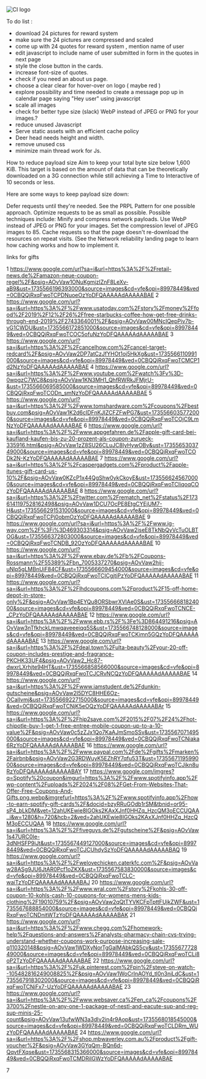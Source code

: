 ![CI logo](https://codeinstitute.s3.amazonaws.com/fullstack/ci_logo_small.png)









To do list :

- download 24 pictures for reward system
- make sure the 24 pictures are compressed and scaled 
- come up with 24 quotes for reward system , mention name of user 
- edit javascript to include name of user submitted in form in the quotes in next page
- style the close button in the cards.
- increase font-size of quotes.
- check if you need an about us page.
- choose a clear clear for hover-over on logo ( maybe red )
-  explore possibility and time needed to create  a message pop up in calendar page saying "Hey user" using javascript
- scale all images 
- check for better type size (slack) WebP instead of JPEG or PNG for your images.?
- reduce unused Javascript
- Serve static assets with an efficient cache policy 
- Deer head needs height and width.
- remove unused css
- minimize main thread work for Js.

How to reduce payload size
Aim to keep your total byte size below 1,600 KiB. This target is based on the amount of data that can be theoretically downloaded on a 3G connection while still achieving a Time to Interactive of 10 seconds or less.

Here are some ways to keep payload size down:

Defer requests until they're needed. See the PRPL Pattern for one possible approach.
Optimize requests to be as small as possible. Possible techniques include:
Minify and compress network payloads.
Use WebP instead of JPEG or PNG for your images.
Set the compression level of JPEG images to 85.
Cache requests so that the page doesn't re-download the resources on repeat visits. (See the Network reliability landing page to learn how caching works and how to implement it.


links for gifts 

1 https://www.google.com/url?sa=i&url=https%3A%2F%2Fretail-news.de%2Famazon-neue-coupon-regel%2F&psig=AOvVaw1ONuKgmjzIZnF8LeXv-aB9&ust=1735566196393000&source=images&cd=vfe&opi=89978449&ved=0CBQQjRxqFwoTCPDNuoeOzYoDFQAAAAAdAAAAABAE
2 https://www.google.com/url?sa=i&url=https%3A%2F%2Fwww.usatoday.com%2Fstory%2Fmoney%2Ffood%2F2019%2F12%2F26%2Ffree-starbucks-coffee-how-get-free-drinks-through-end-2019%2F2743364001%2F&psig=AOvVaw00MNcIQepPiv7b-vG1CWDU&ust=1735566172851000&source=images&cd=vfe&opi=89978449&ved=0CBQQjRxqFwoTCOC5ofuNzYoDFQAAAAAdAAAAABAE
3 https://www.google.com/url?sa=i&url=https%3A%2F%2Fcancelhow.com%2Fcancel-target-redcard%2F&psig=AOvVaw2DP7atCzJfYHOt1oj5HkXg&ust=1735566110991000&source=images&cd=vfe&opi=89978449&ved=0CBQQjRxqFwoTCMCP1d2NzYoDFQAAAAAdAAAAABAE
4 https://www.google.com/url?sa=i&url=https%3A%2F%2Fwww.youtube.com%2Fwatch%3Fv%3D-0wpgzC7WC8&psig=AOvVaw1KN3MH1_QhfRWRkJFMjrU-&ust=1735566069585000&source=images&cd=vfe&opi=89978449&ved=0CBQQjRxqFwoTCODn_smNzYoDFQAAAAAdAAAAABAE
5 https://www.google.com/url?sa=i&url=https%3A%2F%2Fwww.tomshardware.com%2Fcoupons%2Fbestbuy.com&psig=AOvVaw1K2d6cIDFnKJIZCFZFwPG7&ust=1735566035772000&source=images&cd=vfe&opi=89978449&ved=0CBQQjRxqFwoTCOjC9LmNzYoDFQAAAAAdAAAAABAE
6 https://www.google.com/url?sa=i&url=https%3A%2F%2Fwww.appgefahren.de%2Fapple-gift-card-bei-kaufland-kaufen-bis-zu-20-prozent-als-coupon-zurueck-335916.html&psig=AOvVaw1zZ8SU26CLuJC8IyHywOBv&ust=1735565303749000&source=images&cd=vfe&opi=89978449&ved=0CBQQjRxqFwoTCODk2N-KzYoDFQAAAAAdAAAAABAE
7 https://www.google.com/url?sa=i&url=https%3A%2F%2Fcaspergadgets.com%2Fproduct%2Fapple-itunes-gift-card-us-10%2F&psig=AOvVaw0KZcP1x44QgShw0ykCkoyE&ust=1735566245670000&source=images&cd=vfe&opi=89978449&ved=0CBQQjRxqFwoTCIiqoqCOzYoDFQAAAAAdAAAAABAE
8 https://www.google.com/url?sa=i&url=https%3A%2F%2Ftwitter.com%2Frematch_net%2Fstatus%2F1736141197528162498&psig=AOvVaw1DCU7OcPE8EtgCYEjUM7-H&ust=1735566291531000&source=images&cd=vfe&opi=89978449&ved=0CBQQjRxqFwoTCPj0obmOzYoDFQAAAAAdAAAAABAE
9 https://www.google.com/url?sa=i&url=https%3A%2F%2Fwww.ig-way.com%2F%3Fi%3D469303314&psig=AOvVaw2iseE8TkNbQyVcTuOLBTOG&ust=1735566372803000&source=images&cd=vfe&opi=89978449&ved=0CBQQjRxqFwoTCNDB_92OzYoDFQAAAAAdAAAAABAE
10 https://www.google.com/url?sa=i&url=https%3A%2F%2Fwww.ebay.de%2Fb%2FCoupons-Rossmann%2F55389%2Fbn_7005337270&psig=AOvVaw2hij-uNlp5gLMBnUiF84CF&ust=1735566609454000&source=images&cd=vfe&opi=89978449&ved=0CBQQjRxqFwoTCICgjtiPzYoDFQAAAAAdAAAAABAE
11 https://www.google.com/url?sa=i&url=https%3A%2F%2Flhdcoupons.com%2Fproduct%2F15-off-home-depot-in-store-only%2F&psig=AOvVaw1Bp4EYQu8ORSbwrXVlAe0S&ust=1735566681824000&source=images&cd=vfe&opi=89978449&ved=0CBQQjRxqFwoTCNCE-_CPzYoDFQAAAAAdAAAAABAE
12 https://www.google.com/url?sa=i&url=https%3A%2F%2Fwww.ebb.rs%2F%3Fe%3D864491216&psig=AOvVaw3nTfkhckLmwqaveeeiqq5S&ust=1735566748128000&source=images&cd=vfe&opi=89978449&ved=0CBQQjRxqFwoTCKimn5GQzYoDFQAAAAAdAAAAABAE
13 https://www.google.com/url?sa=i&url=https%3A%2F%2Fdeal.town%2Fulta-beauty%2Fyour-20-off-coupon-includes-prestige-and-fragrance-PKCHK33UF4&psig=AOvVaw2_Hc87-dwxrLXrhjte94HT&ust=1735566858566000&source=images&cd=vfe&opi=89978449&ved=0CBQQjRxqFwoTCJCRvNCQzYoDFQAAAAAdAAAAABAE
14 https://www.google.com/url?sa=i&url=https%3A%2F%2Fwww.iamstudent.de%2Fdunkin-gutscheine&psig=AOvVaw2I5DYC8HHE6Oz-OCalIvmj&ust=1735566922715000&source=images&cd=vfe&opi=89978449&ved=0CBQQjRxqFwoTCNjK5eOQzYoDFQAAAAAdAAAAABAr
15 https://www.google.com/url?sa=i&url=https%3A%2F%2Fhip2save.com%2F2015%2F07%2F24%2Fhot-chipotle-buy-1-get-1-free-entree-mobile-coupon-up-to-a-10-value%2F&psig=AOvVaw0c5zZJx1Qo7KaAJmSmoSSv&ust=1735567071495000&source=images&cd=vfe&opi=89978449&ved=0CBQQjRxqFwoTCNiaka6RzYoDFQAAAAAdAAAAABAE
16 https://www.google.com/url?sa=i&url=https%3A%2F%2Fwww.paypal.com%2Fde%2Fgifts%2Fmarken%2Fairbnb&psig=AOvVaw2G3RDWuyK5EZhRY7qfu53T&ust=1735567119599000&source=images&cd=vfe&opi=89978449&ved=0CBQQjRxqFwoTCJikn8uRzYoDFQAAAAAdAAAAABAY
17 https://www.google.com/imgres?q=Spotify%20coupon&imgurl=https%3A%2F%2Fwww.spotifyinfo.app%2Fwp-content%2Fuploads%2F2024%2F08%2FGet-From-Websites-That-Offer-Free-Coupons-And-Gifts.png.webp&imgrefurl=https%3A%2F%2Fwww.spotifyinfo.app%2Fhow-to-earn-spotify-gift-cards%2F&docid=bzyRRuGOdb1rSM&tbnid=or95-sP4_bLkDM&vet=12ahUKEwie8IGOks2KAxXJnf0HHZq_HzcQM3oECCUQAA..i&w=1280&h=720&hcb=2&ved=2ahUKEwie8IGOks2KAxXJnf0HHZq_HzcQM3oECCUQAA
18 https://www.google.com/url?sa=i&url=https%3A%2F%2Ffiveguys.de%2Fgutscheine%2F&psig=AOvVaw1s47URC0Ie-3dNHSFP9iJt&ust=1735567449127000&source=images&cd=vfe&opi=89978449&ved=0CBQQjRxqFwoTCJCUhdySzYoDFQAAAAAdAAAAABAQ
19 https://www.google.com/url?sa=i&url=https%3A%2F%2Fwelovechicken.caterkfc.com%2F&psig=AOvVaw28ASg9JU6JtAR0Pcf1oZKX&ust=1735567583830000&source=images&cd=vfe&opi=89978449&ved=0CBQQjRxqFwoTCLC-waiTzYoDFQAAAAAdAAAAABAJ
20 https://www.google.com/url?sa=i&url=https%3A%2F%2Fwww.wral.com%2Fstory%2Fkohls-30-off-coupon-10-kohls-cash-10-coupons-for-womens-mens-kids-clothing%2F19010759%2F&psig=AOvVaw2qQtTYVKCFpTpttFUjkZWF&ust=1735567688854000&source=images&cd=vfe&opi=89978449&ved=0CBQQjRxqFwoTCNDnitWTzYoDFQAAAAAdAAAAABAK
21 https://www.google.com/url?sa=i&url=https%3A%2F%2Fwww.chegg.com%2Fhomework-help%2Fquestions-and-answers%2Fanalysts-pharmacy-chain-cvs-trying-understand-whether-coupons-work-purpose-increasing-sale-q110320148&psig=AOvVaw1WDXyNorTgGaIMAbkQS5cv&ust=1735567772849000&source=images&cd=vfe&opi=89978449&ved=0CBQQjRxqFwoTCLi8oP2TzYoDFQAAAAAdAAAAABAE
22 https://www.google.com/url?sa=i&url=https%3A%2F%2Fuk.pinterest.com%2Fpin%2Fsteve-on-watch--105482816249008825%2F&psig=AOvVaw1WoCrInAOYd_tl0n3niLdC&ust=1735567918302000&source=images&cd=vfe&opi=89978449&ved=0CBQQjRxqFwoTCNiFx7-UzYoDFQAAAAAdAAAAABAE
23 https://www.google.com/url?sa=i&url=https%3A%2F%2Fwww.websaver.ca%2Fen_ca%2Fcoupons%2F3700%2Fnestle-on-any-one-1-package-of-nestl-and-eacute-sup-and-reg-sup-minis-25-count&psig=AOvVaw13ufwWN3a3dIv2in4r9Aop&ust=1735568018545000&source=images&cd=vfe&opi=89978449&ved=0CBQQjRxqFwoTCLDRm_WUzYoDFQAAAAAdAAAAABAE
24 https://www.google.com/url?sa=i&url=https%3A%2F%2Fshop.mbwaverley.com.au%2Fproduct%2Fgift-voucher%2F&psig=AOvVaw3GYqQm-BQn6d-QqvtFXqse&ust=1735568315366000&source=images&cd=vfe&opi=89978449&ved=0CBQQjRxqFwoTCMDRiIGWzYoDFQAAAAAdAAAAABAE


<div class="short" onclick="handelClick(event)">
            <div class="block-content"> 7</div>
        </div>

<script> 
        function handelClick(evt) {
            console.log(evt)
        }
    </script>